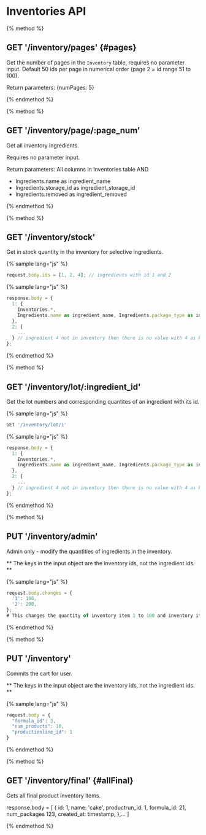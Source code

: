 # Inventories API

{% method %}
## GET '/inventory/pages' {#pages}

Get the number of pages in the `Inventory` table, requires no parameter input. Default 50 ids per page in numerical order (page 2 = id range 51 to 100).

Return parameters:
{numPages: 5}

{% endmethod %}

{% method %}
## GET '/inventory/page/:page_num'

Get all inventory ingredients.

Requires no parameter input.

Return parameters:
All columns in Inventories table AND
- Ingredients.name as ingredient_name
- Ingredients.storage_id as ingredient_storage_id
- Ingredients.removed as ingredient_removed

{% endmethod %}

{% method %}
## GET '/inventory/stock'

Get in stock quantity in the inventory for selective ingredients.

{% sample lang="js" %}
```js
request.body.ids = [1, 2, 4]; // ingredients with id 1 and 2
```

{% sample lang="js" %}
```js
response.body = {
  1: {
    Inventories.*,
    Ingredients.name as ingredient_name, Ingredients.package_type as ingredient_package_type, Ingredients.storage_id as ingredient_storage_id, Ingredients.removed as ingredient_removed
  },
  2: {
    ...
  } // ingredient 4 not in inventory then there is no value with 4 as key
};
```

{% endmethod %}

{% method %}
## GET '/inventory/lot/:ingredient_id'

Get the lot numbers and corresponding quantites of an ingredient with its id.

{% sample lang="js" %}
```js
GET '/inventory/lot/1'
```

{% sample lang="js" %}
```js
response.body = {
  1: {
    Inventories.*,
    Ingredients.name as ingredient_name, Ingredients.package_type as ingredient_package_type, Ingredients.storage_id as ingredient_storage_id, Ingredients.removed as ingredient_removed
  },
  2: {
    ...
  } // ingredient 4 not in inventory then there is no value with 4 as key
};
```

{% endmethod %}

{% method %}
## PUT '/inventory/admin'

Admin only - modify the quantities of ingredients in the inventory.

** The keys in the input object are the inventory ids, not the ingredient ids. **

{% sample lang="js" %}
```js
request.body.changes = {
  '1': 100,
  '2': 200,
};
# This changes the quantity of inventory item 1 to 100 and inventory item 2 to 200.
```
{% endmethod %}

{% method %}
## PUT '/inventory'

Commits the cart for user.

** The keys in the input object are the inventory ids, not the ingredient ids. **

{% sample lang="js" %}
```js
request.body = {
  "formula_id": 3,
  "num_products": 10,
  "productionline_id": 1
}
```
{% endmethod %}

{% method %}
## GET '/inventory/final' {#allFinal}

Gets all final product inventory items.

response.body = [
  {
    id: 1,
    name: 'cake',
    productrun_id: 1,
    formula_id: 21,
    num_packages 123,
    created_at: timestamp,
  },...
]

{% endmethod %}